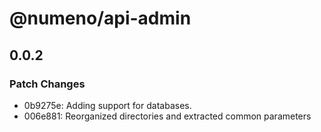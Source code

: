 # @numeno/api-admin

## 0.0.2

### Patch Changes

- 0b9275e: Adding support for databases.
- 006e881: Reorganized directories and extracted common parameters
